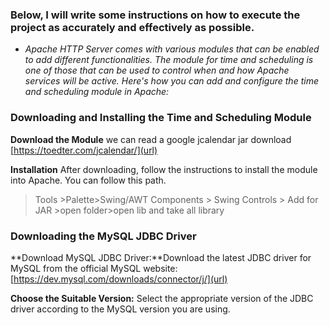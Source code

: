 
### Below, I will write some instructions on how to execute the project as accurately and effectively as possible.


- _Apache HTTP Server comes with various modules that can be enabled to add different functionalities. The module for time and scheduling is one of those that can be used to control when and how Apache services will be active. Here's how you can add and configure the time and scheduling module in Apache:_

### **Downloading and Installing the Time and Scheduling Module**
**Download the Module** we can read a google jcalendar jar download [https://toedter.com/jcalendar/](url)

**Installation** After downloading, follow the instructions to install the module into Apache.
You can follow this path. 

> Tools >Palette>Swing/AWT Components > Swing Controls > Add for JAR >open folder>open lib and take all library 




### **Downloading the MySQL JDBC Driver**
**Download MySQL JDBC Driver:**Download the latest JDBC driver for MySQL from the official MySQL website: [https://dev.mysql.com/downloads/connector/j/](url)

**Choose the Suitable Version:** Select the appropriate version of the JDBC driver according to the MySQL version you are using.
